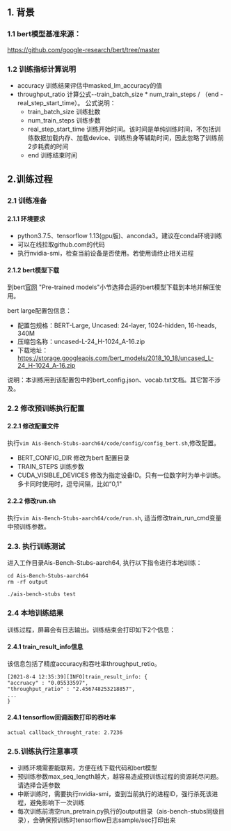 ## 1. 背景

### 1.1 bert模型基准来源：  

https://github.com/google-research/bert/tree/master  

### 1.2 训练指标计算说明

- accuracy 训练结果评估中masked_lm_accuracy的值
- throughput_ratio 计算公式--train_batch_size * num_train_steps / （end - real_step_start_time）。
  公式说明：
  + train_batch_size 训练批数
  + num_train_steps 训练步数
  + real_step_start_time 训练开始时间。该时间是单纯训练时间，不包括训练数据加载内存、加载device、训练热身等辅助时间，因此忽略了训练前2步耗费的时间
  + end 训练结束时间


## 2.训练过程

### 2.1 训练准备

#### 2.1.1 环境要求
+ python3.7.5、tensorflow 1.13(gpu版)、anconda3。建议在conda环境训练
+ 可以在线拉取github.com的代码
+ 执行nvidia-smi，检查当前设备是否使用。若使用请终止相关进程
#### 2.1.2 bert模型下载
到bert[官网](https://github.com/google-research/bert) "Pre-trained models"小节选择合适的bert模型下载到本地并解压使用。

bert large配置包信息： 
+ 配置包规格：BERT-Large, Uncased: 24-layer, 1024-hidden, 16-heads, 340M 
+ 压缩包名称：uncased-L-24_H-1024_A-16.zip
+ 下载地址：https://storage.googleapis.com/bert_models/2018_10_18/uncased_L-24_H-1024_A-16.zip

说明：本训练用到该配置包中的bert_config.json、vocab.txt文档。其它暂不涉及。


### 2.2 修改预训练执行配置
#### 2.2.1 修改配置文件
执行`vim Ais-Bench-Stubs-aarch64/code/config/config_bert.sh`,修改配置。

+ BERT_CONFIG_DIR 修改为bert 配置目录
+ TRAIN_STEPS    训练步数
+ CUDA_VISIBLE_DEVICES 修改为指定设备ID。只有一位数字时为单卡训练。多卡同时使用时，逗号间隔，比如“0,1"

#### 2.2.2 修改run.sh
执行`vim Ais-Bench-Stubs-aarch64/code/run.sh`, 适当修改train_run_cmd变量中预训练参数。
### 2.3. 执行训练测试
进入工作目录Ais-Bench-Stubs-aarch64, 执行以下指令进行本地训练：
```
cd Ais-Bench-Stubs-aarch64
rm -rf output

./ais-bench-stubs test
```


### 2.4 本地训练结果

训练过程，屏幕会有日志输出。训练结束会打印如下2个信息：
#### 2.4.1 train_result_info信息
该信息包括了精度accuracy和吞吐率throughput_retio。

```
[2021-8-4 12:35:39][INFO]train_result_info: {
"accruacy" : "0.05533597",
"throughput_ratio" : "2.456748253218857",
...
}
```
#### 2.4.1 tensorflow回调函数打印的吞吐率
```
actual callback_throught_rate: 2.7236
```


### 2.5.训练执行注意事项
+ 训练环境需要能联网，方便在线下载代码和bert模型
+ 预训练参数max_seq_length越大，越容易造成预训练过程的资源耗尽问题。请选择合适参数
+ 中断训练时，需要执行nvidia-smi，查到当前执行的进程ID，强行杀死该进程，避免影响下一次训练
+ 每次训练前清空run_pretrain.py执行的output目录（ais-bench-stubs同级目录），会确保预训练时tensorflow日志sample/sec打印出来
